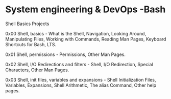 # System engineering & DevOps -Bash

Shell Basics Projects

0x00 Shell, basics - What is the Shell, Navigation, Looking Around, Manipulating Files, Working with Commands, Reading Man Pages, Keyboard Shortcuts for Bash, LTS.

0x01 Shell, permissions - Permissions, Other Man Pages.

0x02 Shell, I/O Redirections and filters - Shell, I/O Redirection, Special Characters, Other Man Pages.

0x03 Shell, init files, variables and expansions - Shell Initialization Files, Variables, Expansions, Shell Arithmetic, The alias Command, Other help pages.
